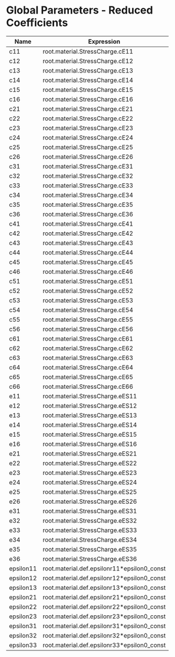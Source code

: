 # Global Parameters - Reduced Coefficients

| Name      | Expression                                  |
| --------- | ------------------------------------------- |
| c11       | root.material.StressCharge.cE11             |
| c12       | root.material.StressCharge.cE12             |
| c13       | root.material.StressCharge.cE13             |
| c14       | root.material.StressCharge.cE14             |
| c15       | root.material.StressCharge.cE15             |
| c16       | root.material.StressCharge.cE16             |
| c21       | root.material.StressCharge.cE21             |
| c22       | root.material.StressCharge.cE22             |
| c23       | root.material.StressCharge.cE23             |
| c24       | root.material.StressCharge.cE24             |
| c25       | root.material.StressCharge.cE25             |
| c26       | root.material.StressCharge.cE26             |
| c31       | root.material.StressCharge.cE31             |
| c32       | root.material.StressCharge.cE32             |
| c33       | root.material.StressCharge.cE33             |
| c34       | root.material.StressCharge.cE34             |
| c35       | root.material.StressCharge.cE35             |
| c36       | root.material.StressCharge.cE36             |
| c41       | root.material.StressCharge.cE41             |
| c42       | root.material.StressCharge.cE42             |
| c43       | root.material.StressCharge.cE43             |
| c44       | root.material.StressCharge.cE44             |
| c45       | root.material.StressCharge.cE45             |
| c46       | root.material.StressCharge.cE46             |
| c51       | root.material.StressCharge.cE51             |
| c52       | root.material.StressCharge.cE52             |
| c53       | root.material.StressCharge.cE53             |
| c54       | root.material.StressCharge.cE54             |
| c55       | root.material.StressCharge.cE55             |
| c56       | root.material.StressCharge.cE56             |
| c61       | root.material.StressCharge.cE61             |
| c62       | root.material.StressCharge.cE62             |
| c63       | root.material.StressCharge.cE63             |
| c64       | root.material.StressCharge.cE64             |
| c65       | root.material.StressCharge.cE65             |
| c66       | root.material.StressCharge.cE66             |
| e11       | root.material.StressCharge.eES11            |
| e12       | root.material.StressCharge.eES12            |
| e13       | root.material.StressCharge.eES13            |
| e14       | root.material.StressCharge.eES14            |
| e15       | root.material.StressCharge.eES15            |
| e16       | root.material.StressCharge.eES16            |
| e21       | root.material.StressCharge.eES21            |
| e22       | root.material.StressCharge.eES22            |
| e23       | root.material.StressCharge.eES23            |
| e24       | root.material.StressCharge.eES24            |
| e25       | root.material.StressCharge.eES25            |
| e26       | root.material.StressCharge.eES26            |
| e31       | root.material.StressCharge.eES31            |
| e32       | root.material.StressCharge.eES32            |
| e33       | root.material.StressCharge.eES33            |
| e34       | root.material.StressCharge.eES34            |
| e35       | root.material.StressCharge.eES35            |
| e36       | root.material.StressCharge.eES36            |
| epsilon11 | root.material.def.epsilonr11*epsilon0_const |
| epsilon12 | root.material.def.epsilonr12*epsilon0_const |
| epsilon13 | root.material.def.epsilonr13*epsilon0_const |
| epsilon21 | root.material.def.epsilonr21*epsilon0_const |
| epsilon22 | root.material.def.epsilonr22*epsilon0_const |
| epsilon23 | root.material.def.epsilonr23*epsilon0_const |
| epsilon31 | root.material.def.epsilonr31*epsilon0_const |
| epsilon32 | root.material.def.epsilonr32*epsilon0_const |
| epsilon33 | root.material.def.epsilonr33*epsilon0_const |
